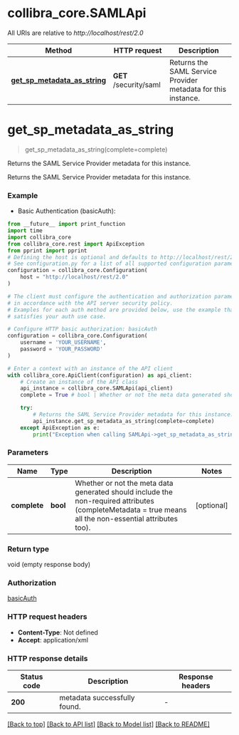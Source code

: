 # collibra_core.SAMLApi

All URIs are relative to *http://localhost/rest/2.0*

Method | HTTP request | Description
------------- | ------------- | -------------
[**get_sp_metadata_as_string**](SAMLApi.md#get_sp_metadata_as_string) | **GET** /security/saml | Returns the SAML Service Provider metadata for this instance.


# **get_sp_metadata_as_string**
> get_sp_metadata_as_string(complete=complete)

Returns the SAML Service Provider metadata for this instance.

Returns the SAML Service Provider metadata for this instance.

### Example

* Basic Authentication (basicAuth):
```python
from __future__ import print_function
import time
import collibra_core
from collibra_core.rest import ApiException
from pprint import pprint
# Defining the host is optional and defaults to http://localhost/rest/2.0
# See configuration.py for a list of all supported configuration parameters.
configuration = collibra_core.Configuration(
    host = "http://localhost/rest/2.0"
)

# The client must configure the authentication and authorization parameters
# in accordance with the API server security policy.
# Examples for each auth method are provided below, use the example that
# satisfies your auth use case.

# Configure HTTP basic authorization: basicAuth
configuration = collibra_core.Configuration(
    username = 'YOUR_USERNAME',
    password = 'YOUR_PASSWORD'
)

# Enter a context with an instance of the API client
with collibra_core.ApiClient(configuration) as api_client:
    # Create an instance of the API class
    api_instance = collibra_core.SAMLApi(api_client)
    complete = True # bool | Whether or not the meta data generated should include the non-required attributes (completeMetadata = true means all the non-essential attributes too). (optional)

    try:
        # Returns the SAML Service Provider metadata for this instance.
        api_instance.get_sp_metadata_as_string(complete=complete)
    except ApiException as e:
        print("Exception when calling SAMLApi->get_sp_metadata_as_string: %s\n" % e)
```

### Parameters

Name | Type | Description  | Notes
------------- | ------------- | ------------- | -------------
 **complete** | **bool**| Whether or not the meta data generated should include the non-required attributes (completeMetadata &#x3D; true means all the non-essential attributes too). | [optional] 

### Return type

void (empty response body)

### Authorization

[basicAuth](../README.md#basicAuth)

### HTTP request headers

 - **Content-Type**: Not defined
 - **Accept**: application/xml

### HTTP response details
| Status code | Description | Response headers |
|-------------|-------------|------------------|
**200** | metadata successfully found. |  -  |

[[Back to top]](#) [[Back to API list]](../README.md#documentation-for-api-endpoints) [[Back to Model list]](../README.md#documentation-for-models) [[Back to README]](../README.md)

